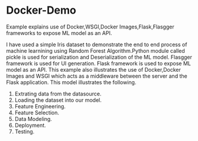 # Docker-Demo 
Example explains use of Docker,WSGI,Docker Images,Flask,Flasgger frameworks to expose ML model as an API.

I have used a simple Iris dataset to demonstrate the end to end process of machine learnining using Random Forest Algorithm.Python module called pickle is used for serialization and Deserialization of the ML model. Flasgger framework is used for UI generation. Flask framework is used to expose ML model as an API.
This example also illustrates the use of Docker,Docker Images and WSGI which acts as a middleware between the server and the Flask application.
This model illustrates the following.
1. Extrating data from the datasource.
2. Loading the dataset into our model.
3. Feature Engineering.
4. Feature Selection.
5. Data Modeling.
6. Deployment.
7. Testing.

